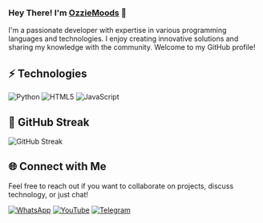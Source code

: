 ### Hey There! I'm [OzzieMoods](https://github.com/OzzieMoods-MD) 👋

I'm a passionate developer with expertise in various programming languages and technologies. I enjoy creating innovative solutions and sharing my knowledge with the community. Welcome to my GitHub profile!

## ⚡ Technologies

![Python](https://img.shields.io/badge/-Python-black?style=flat-square&logo=Python)
![HTML5](https://img.shields.io/badge/-HTML5-E34F26?style=flat-square&logo=html5&logoColor=white)
![JavaScript](https://img.shields.io/badge/-JavaScript-black?style=flat-square&logo=javascript)

## 🌟 GitHub Streak

![GitHub Streak](https://github-readme-streak-stats.herokuapp.com/?user=RozhakXD)

## 🌐 Connect with Me

Feel free to reach out if you want to collaborate on projects, discuss technology, or just chat!

[![WhatsApp](https://img.shields.io/badge/-WhatsApp-%23232D25?style=flat&logo=whatsapp&logoColor=white)](https://wa.me/6283847921480)
[![YouTube](https://img.shields.io/badge/-YouTube-%23FF0000?style=flat&logo=youtube&logoColor=white)](https://www.youtube.com/c/rozhakid)
[![Telegram](https://img.shields.io/badge/-Telegram-0088CC?style=flat&logo=telegram&logoColor=white)](https://t.me/rozhak_official)
